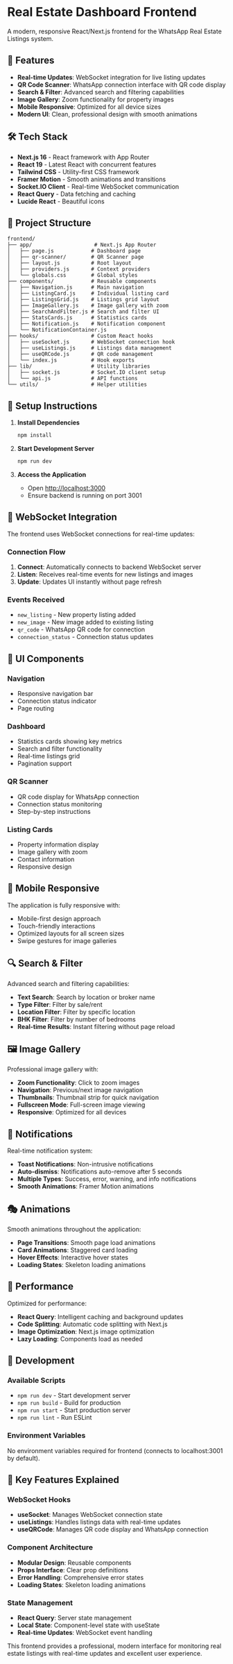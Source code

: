 # Real Estate Dashboard Frontend

A modern, responsive React/Next.js frontend for the WhatsApp Real Estate Listings system.

## 🚀 Features

- **Real-time Updates**: WebSocket integration for live listing updates
- **QR Code Scanner**: WhatsApp connection interface with QR code display
- **Search & Filter**: Advanced search and filtering capabilities
- **Image Gallery**: Zoom functionality for property images
- **Mobile Responsive**: Optimized for all device sizes
- **Modern UI**: Clean, professional design with smooth animations

## 🛠 Tech Stack

- **Next.js 16** - React framework with App Router
- **React 19** - Latest React with concurrent features
- **Tailwind CSS** - Utility-first CSS framework
- **Framer Motion** - Smooth animations and transitions
- **Socket.IO Client** - Real-time WebSocket communication
- **React Query** - Data fetching and caching
- **Lucide React** - Beautiful icons

## 📁 Project Structure

```
frontend/
├── app/                    # Next.js App Router
│   ├── page.js            # Dashboard page
│   ├── qr-scanner/        # QR Scanner page
│   ├── layout.js          # Root layout
│   ├── providers.js       # Context providers
│   └── globals.css        # Global styles
├── components/            # Reusable components
│   ├── Navigation.js      # Main navigation
│   ├── ListingCard.js     # Individual listing card
│   ├── ListingsGrid.js    # Listings grid layout
│   ├── ImageGallery.js    # Image gallery with zoom
│   ├── SearchAndFilter.js # Search and filter UI
│   ├── StatsCards.js      # Statistics cards
│   ├── Notification.js    # Notification component
│   └── NotificationContainer.js
├── hooks/                 # Custom React hooks
│   ├── useSocket.js       # WebSocket connection hook
│   ├── useListings.js     # Listings data management
│   ├── useQRCode.js       # QR code management
│   └── index.js           # Hook exports
├── lib/                   # Utility libraries
│   ├── socket.js          # Socket.IO client setup
│   └── api.js             # API functions
└── utils/                 # Helper utilities
```

## 🔧 Setup Instructions

1. **Install Dependencies**

   ```bash
   npm install
   ```

2. **Start Development Server**

   ```bash
   npm run dev
   ```

3. **Access the Application**
   - Open [http://localhost:3000](http://localhost:3000)
   - Ensure backend is running on port 3001

## 🔌 WebSocket Integration

The frontend uses WebSocket connections for real-time updates:

### Connection Flow

1. **Connect**: Automatically connects to backend WebSocket server
2. **Listen**: Receives real-time events for new listings and images
3. **Update**: Updates UI instantly without page refresh

### Events Received

- `new_listing` - New property listing added
- `new_image` - New image added to existing listing
- `qr_code` - WhatsApp QR code for connection
- `connection_status` - Connection status updates

## 🎨 UI Components

### Navigation

- Responsive navigation bar
- Connection status indicator
- Page routing

### Dashboard

- Statistics cards showing key metrics
- Search and filter functionality
- Real-time listings grid
- Pagination support

### QR Scanner

- QR code display for WhatsApp connection
- Connection status monitoring
- Step-by-step instructions

### Listing Cards

- Property information display
- Image gallery with zoom
- Contact information
- Responsive design

## 📱 Mobile Responsive

The application is fully responsive with:

- Mobile-first design approach
- Touch-friendly interactions
- Optimized layouts for all screen sizes
- Swipe gestures for image galleries

## 🔍 Search & Filter

Advanced search and filtering capabilities:

- **Text Search**: Search by location or broker name
- **Type Filter**: Filter by sale/rent
- **Location Filter**: Filter by specific location
- **BHK Filter**: Filter by number of bedrooms
- **Real-time Results**: Instant filtering without page reload

## 🖼 Image Gallery

Professional image gallery with:

- **Zoom Functionality**: Click to zoom images
- **Navigation**: Previous/next image navigation
- **Thumbnails**: Thumbnail strip for quick navigation
- **Fullscreen Mode**: Full-screen image viewing
- **Responsive**: Optimized for all devices

## 🔔 Notifications

Real-time notification system:

- **Toast Notifications**: Non-intrusive notifications
- **Auto-dismiss**: Notifications auto-remove after 5 seconds
- **Multiple Types**: Success, error, warning, and info notifications
- **Smooth Animations**: Framer Motion animations

## 🎭 Animations

Smooth animations throughout the application:

- **Page Transitions**: Smooth page load animations
- **Card Animations**: Staggered card loading
- **Hover Effects**: Interactive hover states
- **Loading States**: Skeleton loading animations

## 🚀 Performance

Optimized for performance:

- **React Query**: Intelligent caching and background updates
- **Code Splitting**: Automatic code splitting with Next.js
- **Image Optimization**: Next.js image optimization
- **Lazy Loading**: Components load as needed

## 🔧 Development

### Available Scripts

- `npm run dev` - Start development server
- `npm run build` - Build for production
- `npm run start` - Start production server
- `npm run lint` - Run ESLint

### Environment Variables

No environment variables required for frontend (connects to localhost:3001 by default).

## 🎯 Key Features Explained

### WebSocket Hooks

- **useSocket**: Manages WebSocket connection state
- **useListings**: Handles listings data with real-time updates
- **useQRCode**: Manages QR code display and WhatsApp connection

### Component Architecture

- **Modular Design**: Reusable components
- **Props Interface**: Clear prop definitions
- **Error Handling**: Comprehensive error states
- **Loading States**: Skeleton loading animations

### State Management

- **React Query**: Server state management
- **Local State**: Component-level state with useState
- **Real-time Updates**: WebSocket event handling

This frontend provides a professional, modern interface for monitoring real estate listings with real-time updates and excellent user experience.
